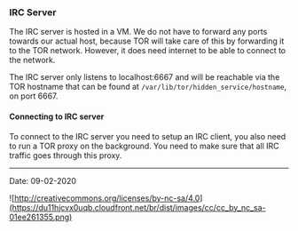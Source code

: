 ### IRC Server
The IRC server is hosted in a VM. We do not have to forward any ports towards
our actual host, because TOR will take care of this by forwarding it to the TOR
network. However, it does need internet to be able to connect to the network.

The IRC server only listens to localhost:6667 and will be reachable via the TOR
hostname that can be found at `/var/lib/tor/hidden_service/hostname`, on port
6667. 

#### Connecting to IRC server
To connect to the IRC server you need to setup an IRC client, you also need to
run a TOR proxy on the background. You need to make sure that all IRC traffic
goes through this proxy. 

----
Date: 09-02-2020

![http://creativecommons.org/licenses/by-nc-sa/4.0](https://du11hjcvx0uqb.cloudfront.net/br/dist/images/cc/cc_by_nc_sa-01ee261355.png)